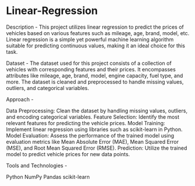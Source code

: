 # Linear-Regression

Description -
This project utilizes linear regression to predict the prices of vehicles based on various features such as mileage, age, brand, model, etc. Linear regression is a simple yet powerful machine learning algorithm suitable for predicting continuous values, making it an ideal choice for this task.

Dataset - 
The dataset used for this project consists of a collection of vehicles with corresponding features and their prices. It encompasses attributes like mileage, age, brand, model, engine capacity, fuel type, and more. The dataset is cleaned and preprocessed to handle missing values, outliers, and categorical variables.

Approach -

Data Preprocessing: Clean the dataset by handling missing values, outliers, and encoding categorical variables.
Feature Selection: Identify the most relevant features for predicting the vehicle prices.
Model Training: Implement linear regression using libraries such as scikit-learn in Python.
Model Evaluation: Assess the performance of the trained model using evaluation metrics like Mean Absolute Error (MAE), Mean Squared Error (MSE), and Root Mean Squared Error (RMSE).
Prediction: Utilize the trained model to predict vehicle prices for new data points.

Tools and Technologies - 

Python
NumPy
Pandas
scikit-learn
